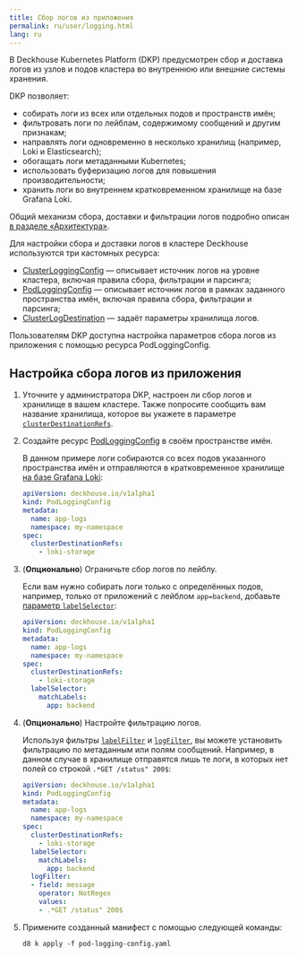 ```yaml
---
title: Сбор логов из приложения
permalink: ru/user/logging.html
lang: ru
---
```


В Deckhouse Kubernetes Platform (DKP) предусмотрен сбор и доставка логов из узлов и подов кластера
во внутреннюю или внешние системы хранения.

DKP позволяет:

- собирать логи из всех или отдельных подов и пространств имён;
- фильтровать логи по лейблам, содержимому сообщений и другим признакам;
- направлять логи одновременно в несколько хранилищ (например, Loki и Elasticsearch);
- обогащать логи метаданными Kubernetes;
- использовать буферизацию логов для повышения производительности;
- хранить логи во внутреннем кратковременном хранилище на базе Grafana Loki.

Общий механизм сбора, доставки и фильтрации логов подробно описан [в разделе «Архитектура»](../../architecture/logging.html).

Для настройки сбора и доставки логов в кластере Deckhouse используются три кастомных ресурса:

- [ClusterLoggingConfig](/modules/log-shipper/cr.html#clusterloggingconfig) — описывает источник логов на уровне кластера,
  включая правила сбора, фильтрации и парсинга;
- [PodLoggingConfig](/modules/log-shipper/cr.html#podloggingconfig) — описывает источник логов
  в рамках заданного пространства имён, включая правила сбора, фильтрации и парсинга;
- [ClusterLogDestination](/modules/log-shipper/cr.html#clusterlogdestination) — задаёт параметры хранилища логов.

Пользователям DKP доступна настройка параметров сбора логов из приложения с помощью ресурса PodLoggingConfig.

## Настройка сбора логов из приложения

1. Уточните у администратора DKP, настроен ли сбор логов и хранилище в вашем кластере.
   Также попросите сообщить вам название хранилища, которое вы укажете в параметре [`clusterDestinationRefs`](/modules/log-shipper/cr.html#podloggingconfig-v1alpha1-spec-clusterdestinationrefs).
1. Создайте ресурс [PodLoggingConfig](/modules/log-shipper/cr.html#podloggingconfig) в своём пространстве имён.

   В данном примере логи собираются со всех подов указанного пространства имён
   и отправляются в кратковременное хранилище [на базе Grafana Loki](../admin/configuration/logging/storage.html):

   ```yaml
   apiVersion: deckhouse.io/v1alpha1
   kind: PodLoggingConfig
   metadata:
     name: app-logs
     namespace: my-namespace
   spec:
     clusterDestinationRefs:
       - loki-storage
   ```

1. (**Опционально**) Ограничьте сбор логов по лейблу.

   Если вам нужно собирать логи только с определённых подов,
   например, только от приложений с лейблом `app=backend`, добавьте [параметр `labelSelector`](/modules/log-shipper/cr.html#podloggingconfig-v1alpha1-spec-labelselector):

   ```yaml
   apiVersion: deckhouse.io/v1alpha1
   kind: PodLoggingConfig
   metadata:
     name: app-logs
     namespace: my-namespace
   spec:
     clusterDestinationRefs:
       - loki-storage
     labelSelector:
       matchLabels:
         app: backend
   ```

1. (**Опционально**) Настройте фильтрацию логов.

   Используя фильтры [`labelFilter`](/modules/log-shipper/cr.html#podloggingconfig-v1alpha1-spec-labelfilter) и [`logFilter`](/modules/log-shipper/cr.html#podloggingconfig-v1alpha1-spec-logfilter), вы можете установить фильтрацию по метаданным или полям сообщений.
   Например, в данном случае в хранилище отправятся лишь те логи, в которых нет полей со строкой `.*GET /status" 200$`:

   ```yaml
   apiVersion: deckhouse.io/v1alpha1
   kind: PodLoggingConfig
   metadata:
     name: app-logs
     namespace: my-namespace
   spec:
     clusterDestinationRefs:
       - loki-storage
     labelSelector:
       matchLabels:
         app: backend
     logFilter:
     - field: message
       operator: NotRegex
       values:
       - .*GET /status" 200$
   ```

1. Примените созданный манифест с помощью следующей команды:

   ```shell
   d8 k apply -f pod-logging-config.yaml
   ```

